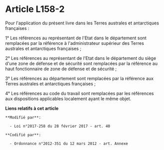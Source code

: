 # Article L158-2

Pour l'application du présent livre dans les Terres australes et antarctiques françaises :

1° Les références au représentant de l'Etat dans le département sont remplacées par la référence à l'administrateur supérieur
des Terres australes et antarctiques françaises ;

2° Les références au représentant de l'Etat dans le département du siège d'une zone de défense et de sécurité sont remplacées
par la référence au haut fonctionnaire de zone de défense et de sécurité ;

3° Les références au département sont remplacées par la référence aux Terres australes et antarctiques françaises ;

4° Les références au code du travail sont remplacées par les références aux dispositions applicables localement ayant le même
objet.

**Liens relatifs à cet article**

	**Modifié par**:

	  - Loi n°2017-258 du 28 février 2017 - art. 40

	**Codifié par**:

	  - Ordonnance n°2012-351 du 12 mars 2012 - art. Annexe
